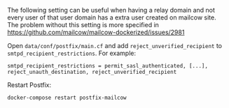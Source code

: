 The following setting can be useful when having a relay domain and not every user of that user domain has a extra user created on mailcow site.
The problem without this setting is more specified in https://github.com/mailcow/mailcow-dockerized/issues/2981

Open `data/conf/postfix/main.cf` and add `reject_unverified_recipient` to ```smtpd_recipient_restrictions```. For example:

```
smtpd_recipient_restrictions = permit_sasl_authenticated, [...], reject_unauth_destination, reject_unverified_recipient
```

Restart Postfix:

```
docker-compose restart postfix-mailcow
```
